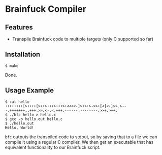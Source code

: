 # Brainfuck Compiler

## Features
* Transpile Brainfuck code to multiple targets (only C supported so far)

## Installation
```
$ make
```
Done.

## Usage Example
```
$ cat hello
++++++++[>++++[>++>+++>+++>+<<<<-]>+>+>->>+[<]<-]>>.>---.+++++++..+++.>>.<-.<.+++.------.--------.>>+.>++.
$ ./bfc hello > hello.c
$ gcc -o hello.out hello.c
$ ./hello.out
Hello, World!
```

`bfc` outputs the transpiled code to stdout, so by saving that to a file we can compile it using a regular C compiler. We then get an executable that has equivalent functionality to our Brainfuck script.
